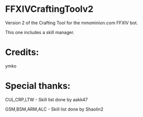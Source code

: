 FFXIVCraftingToolv2
==========
Version 2 of the Crafting Tool for the mmominion.com FFXIV bot.

This one includes a skill manager.

Credits:
==========
ymko

Special thanks:
==========
CUL,CRP,LTW - Skill list done by aakk47

GSM,BSM,ARM,ALC - Skill list done by Shaolin2
